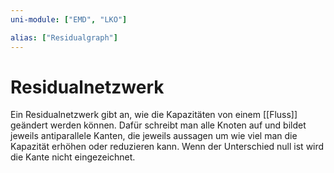 ```yaml
---
uni-module: ["EMD", "LKO"]

alias: ["Residualgraph"]
---
```


# Residualnetzwerk

Ein Residualnetzwerk gibt an, wie die Kapazitäten von einem [[Fluss]] geändert werden können.
Dafür schreibt man alle Knoten auf und bildet jeweils antiparallele Kanten, die jeweils aussagen um wie viel man die Kapazität erhöhen oder reduzieren kann.
Wenn der Unterschied null ist wird die Kante nicht eingezeichnet.
